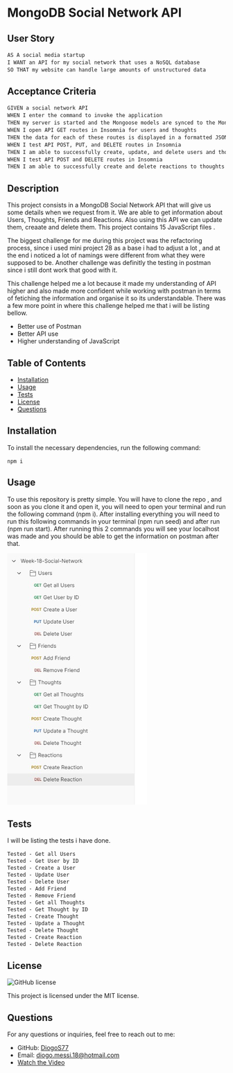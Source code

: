 # MongoDB Social Network API

## User Story

```md
AS A social media startup
I WANT an API for my social network that uses a NoSQL database
SO THAT my website can handle large amounts of unstructured data
```

## Acceptance Criteria

```md
GIVEN a social network API
WHEN I enter the command to invoke the application
THEN my server is started and the Mongoose models are synced to the MongoDB database
WHEN I open API GET routes in Insomnia for users and thoughts
THEN the data for each of these routes is displayed in a formatted JSON
WHEN I test API POST, PUT, and DELETE routes in Insomnia
THEN I am able to successfully create, update, and delete users and thoughts in my database
WHEN I test API POST and DELETE routes in Insomnia
THEN I am able to successfully create and delete reactions to thoughts and add and remove friends to a user’s friend list
```

## Description

This project consists in a MongoDB Social Network API that will give us some details when we request from it. We are able to get information about Users, Thoughts, Friends and Reactions. Also using this API we can update them, creaate and delete them. This project contains 15 JavaScript files .

The biggest challenge for me during this project was the refactoring process, since i used mini project 28 as a base i had to adjust a lot , and at the end i noticed a lot of namings were different from what they were supposed to be. Another challenge was definitly the testing in postman since i still dont work that good with it. 

This challenge helped me a lot because it made my understanding of API higher and also made more confident while working with postman in terms of fetiching the information and organise it so its understandable. There was a few more point in where this challenge helped me that i will be listing bellow.

- Better use of Postman
- Better API use
- Higher understanding of JavaScript

## Table of Contents

- [Installation](#installation)
- [Usage](#usage)
- [Tests](#tests)
- [License](#license)
- [Questions](#questions)

## Installation

To install the necessary dependencies, run the following command:

```
npm i
```

## Usage

To use this repository is pretty simple. You will have to clone the repo , and soon as you clone it and open it, you will need to open your terminal and run the following command (npm i). After installing everything you will need to run this following commands in your terminal (npm run seed) and after run (npm run start). After running this 2 commands you will see your localhost was made and you should be able to get the information on postman after that.

![End Result](./images/postman18.jpg)

## Tests

I will be listing the tests i have done.

```
Tested - Get all Users
Tested - Get User by ID
Tested - Create a User
Tested - Update User
Tested - Delete User
Tested - Add Friend
Tested - Remove Friend
Tested - Get all Thoughts
Tested - Get Thought by ID
Tested - Create Thought
Tested - Update a Thought
Tested - Delete Thought
Tested - Create Reaction
Tested - Delete Reaction
```

## License

![GitHub license](https://img.shields.io/badge/license-MIT-blue.svg)

This project is licensed under the MIT license.

## Questions

For any questions or inquiries, feel free to reach out to me:

- GitHub: [DiogoS77](https://github.com/DiogoS77)
- Email: diogo.messi.18@hotmail.com
- [Watch the Video](https://drive.google.com/file/d/1R-FbcabcNoswx476t1MGIpSTM7HEOC1q/view)
